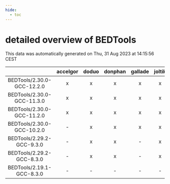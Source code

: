 ```yaml
---
hide:
  - toc
---
```


detailed overview of BEDTools
=============================


This data was automatically generated on Thu, 31 Aug 2023 at 14:15:56 CEST  

| |accelgor|doduo|donphan|gallade|joltik|skitty|swalot|victini|
| :---: | :---: | :---: | :---: | :---: | :---: | :---: | :---: | :---: |
|BEDTools/2.30.0-GCC-12.2.0|x|x|x|x|x|x|x|x|
|BEDTools/2.30.0-GCC-11.3.0|x|x|x|x|x|x|x|x|
|BEDTools/2.30.0-GCC-11.2.0|x|x|x|x|x|x|x|x|
|BEDTools/2.30.0-GCC-10.2.0|-|x|x|x|x|x|x|x|
|BEDTools/2.29.2-GCC-9.3.0|-|x|x|-|x|x|x|x|
|BEDTools/2.29.2-GCC-8.3.0|-|x|x|-|x|x|x|x|
|BEDTools/2.19.1-GCC-8.3.0|-|-|-|-|-|x|-|x|
